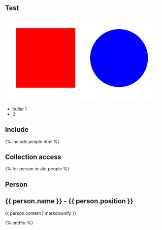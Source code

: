 ## Test

<div align="center">
  <img src="assets/img/shapes.png" width="487" height="271" alt="Shapes" usemap="#shapesmap"> 
  <map name="shapesmap">
    <area shape="rect" coords="29,32,230,215" href="square.html" alt="Square">
    <area shape="circle" coords="360,130,100" href="circle.html" alt="Circle">
  </map>
</div>
 
* bullet 1
* 2

## Include

{% include people.html %}

## Collection access

{% for person in site.people %}
  <h2>Person</h2>
  <h2>{{ person.name }} - {{ person.position }}</h2>
  <p>{{ person.content | markdownify }}</p>
{% endfor %}